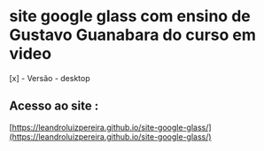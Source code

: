 # site google glass com ensino de Gustavo Guanabara do curso em video

 [x] - Versão - desktop 
 
 ## Acesso ao site :
 
 [https://leandroluizpereira.github.io/site-google-glass/](https://leandroluizpereira.github.io/site-google-glass/)
